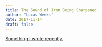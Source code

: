```yaml
---
title: The Sound of Iron Being Sharpened
author: "Lucas Weeks"
date: 2017-11-14
draft: false
---
```


[Something I wrote recently.](https://warhornmedia.com/2017/11/14/the-sound-of-iron-being-sharpened/)